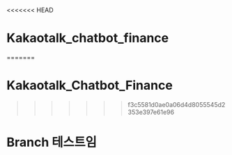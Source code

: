 <<<<<<< HEAD
# Kakaotalk_chatbot_finance
=======
# Kakaotalk_Chatbot_Finance
>>>>>>> f3c5581d0ae0a06d4d8055545d2353e397e61e96

# Branch 테스트임